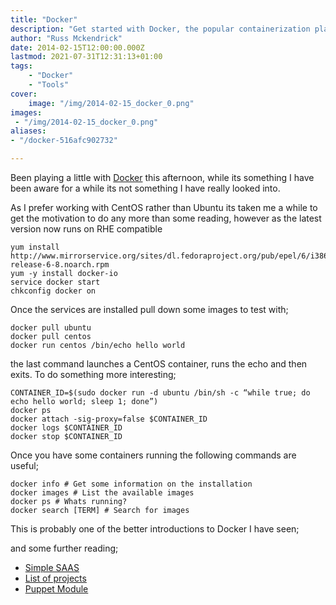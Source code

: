 ```yaml
---
title: "Docker"
description: "Get started with Docker, the popular containerization platform, on CentOS. This beginner-friendly guide walks you through installing Docker on CentOS, pulling images, running containers, and managing them using basic Docker commands. Learn how to search for images, view running containers, and explore practical examples to help you understand the fundamentals of working with Docker."
author: "Russ Mckendrick"
date: 2014-02-15T12:00:00.000Z
lastmod: 2021-07-31T12:31:13+01:00
tags:
    - "Docker"
    - "Tools"
cover:
    image: "/img/2014-02-15_docker_0.png" 
images:
 - "/img/2014-02-15_docker_0.png"
aliases:
- "/docker-516afc902732"

---
```


Been playing a little with [Docker](http://docker.io/) this afternoon, while its something I have been aware for a while its not something I have really looked into.

As I prefer working with CentOS rather than Ubuntu its taken me a while to get the motivation to do any more than some reading, however as the latest version now runs on RHE compatible

```
yum install http://www.mirrorservice.org/sites/dl.fedoraproject.org/pub/epel/6/i386/epel-release-6-8.noarch.rpm
yum -y install docker-io
service docker start
chkconfig docker on
```

Once the services are installed pull down some images to test with;

```
docker pull ubuntu
docker pull centos
docker run centos /bin/echo hello world
```

the last command launches a CentOS container, runs the echo and then exits. To do something more interesting;

```
CONTAINER_ID=$(sudo docker run -d ubuntu /bin/sh -c “while true; do echo hello world; sleep 1; done”)
docker ps
docker attach -sig-proxy=false $CONTAINER_ID
docker logs $CONTAINER_ID
docker stop $CONTAINER_ID
```

Once you have some containers running the following commands are useful;

```
docker info # Get some information on the installation
docker images # List the available images
docker ps # Whats running?
docker search [TERM] # Search for images
```

This is probably one of the better introductions to Docker I have seen;

and some further reading;

- [Simple SAAS](http://developer.rackspace.com/blog/slumlord-hosting-with-docker.html)
- [List of projects](http://blog.docker.io/2013/07/docker-projects-from-the-docker-community/)
- [Puppet Module](http://forge.puppetlabs.com/garethr/docker)
